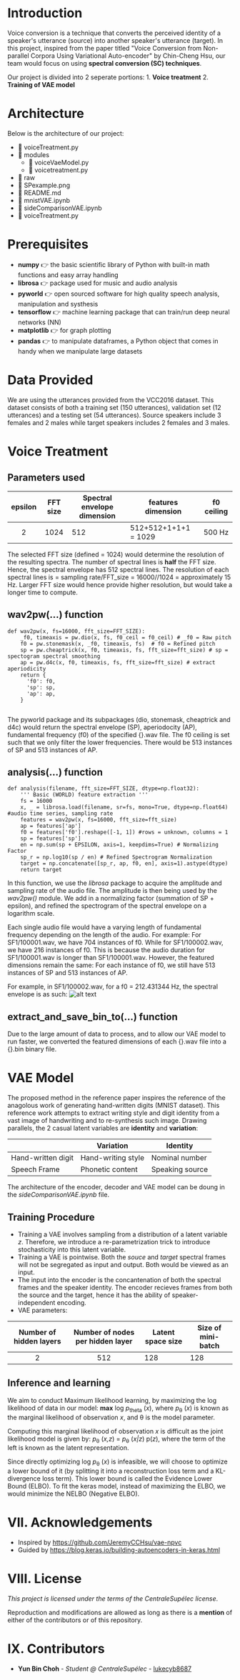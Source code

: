 # Introduction

Voice conversion is a technique that converts the perceived identity of a speaker's utterance (source) into another speaker's utterance (target). In this project, inspired from the paper titled "Voice Conversion from Non-parallel Corpora Using Variational Auto-encoder" by Chin-Cheng Hsu, our team would focus on using **spectral conversion (SC) techniques**.

Our project is divided into 2 seperate portions:
                    1. **Voice treatment**
                    2. **Training of VAE model**
                    
# Architecture

Below is the architecture of our project:
- 📑 voiceTreatment.py
- 📁 modules
  - 📑 voiceVaeModel.py
  - 📑 voicetreatment.py
 - 📁 raw
  - 📑 SPexample.png
- 📑 README.md
- 📑 mnistVAE.ipynb
- 📑 sideComparisonVAE.ipynb
- 📑 voiceTreatment.py


# Prerequisites

- **numpy** 👉 the basic scientific library of Python with built-in math functions and easy array handling
- **librosa** 👉 package used for music and audio analysis
- **pyworld** 👉 open sourced software for high quality speech analysis, manipulation and systhesis
- **tensorflow** 👉 machine learning package that can train/run deep neural networks (NN)
- **matplotlib** 👉  for graph plotting
- **pandas** 👉 to manipulate dataframes, a Python object that comes in handy when we manipulate large datasets

# Data Provided

We are using the utterances provided from the VCC2016 dataset. This dataset consists of both a training set (150 utterances), validation set (12 utterances) and a testing set (54 utterances). Source speakers include 3 females and 2 males while target speakers includes 2 females and 3 males.

# Voice Treatment
## Parameters used

| epsilon | FFT size | Spectral envelope dimension | features dimension   | f0 ceiling |
|:-------:|:--------:|-----------------------------|----------------------|------------|
|    2    |   1024   |             512             | 512+512+1+1+1 = 1029 | 500 Hz     |

The selected FFT size (defined = 1024) would determine the resolution of the resulting spectra. The number of spectral lines is **half** the FFT size. Hence, the spectral envelope has 512 spectral lines. The resolution of each spectral lines is = sampling rate/FFT_size = 16000//1024 = approximately 15 Hz. 
Larger FFT size would hence provide higher resolution, but would take a longer time to compute.

## wav2pw(...) function
```
def wav2pw(x, fs=16000, fft_size=FFT_SIZE):
    _f0, timeaxis = pw.dio(x, fs, f0_ceil = f0_ceil) # _f0 = Raw pitch
    f0 = pw.stonemask(x, _f0, timeaxis, fs)  # f0 = Refined pitch
    sp = pw.cheaptrick(x, f0, timeaxis, fs, fft_size=fft_size) # sp = spectogram spectral smoothing
    ap = pw.d4c(x, f0, timeaxis, fs, fft_size=fft_size) # extract aperiodicity
    return {
      'f0': f0,
      'sp': sp,
      'ap': ap,
    }
    
```
The pyworld package and its subpackages (dio, stonemask, cheaptrick and d4c) would return the spectral envelope (SP), aperiodocity (AP),  fundamental frequency (f0) of the specified {}.wav file. The f0 ceiling is set such that we only filter the lower frequencies.  There would be 513 instances of SP and 513 instances of AP.

## analysis(...) function
```
def analysis(filename, fft_size=FFT_SIZE, dtype=np.float32):
    ''' Basic (WORLD) feature extraction ''' 
    fs = 16000
    x, _ = librosa.load(filename, sr=fs, mono=True, dtype=np.float64) #audio time series, sampling rate
    features = wav2pw(x, fs=16000, fft_size=fft_size)
    ap = features['ap']
    f0 = features['f0'].reshape([-1, 1]) #rows = unknown, columns = 1
    sp = features['sp']
    en = np.sum(sp + EPSILON, axis=1, keepdims=True) # Normalizing Factor
    sp_r = np.log10(sp / en) # Refined Spectrogram Normalization
    target = np.concatenate([sp_r, ap, f0, en], axis=1).astype(dtype)
    return target 
```
In this function, we use the *librosa* package to acquire the amplitude and sampling rate of the audio file. The amplitude is then being used by the *wav2pw()* module. We add in a normalizing factor (summation of SP + epsilon), and refined the spectrogram of the spectral envelope on a logarithm scale.

Each single audio file would have a varying length of fundamental frequency depending on the length of the audio. For example: For SF1/100001.wav, we have 704 instances of f0. While for SF1/100002.wav, we have 216 instances of f0. This is because the audio duration for SF1/100001.wav is longer than SF1/100001.wav. However, the featured dimensions remain the same: For each instance of f0, we still have 513 instances of SP and 513 instances of AP.

For example, in SF1/100002.wav, for a f0 = 212.431344 Hz, the spectral envelope is as such:
![alt text](https://github.com/lukecyb8687/Voice-Conversion-VAE/blob/master/raw/SPexample.png)
## extract_and_save_bin_to(...) function

Due to the large amount of data to process, and to allow our VAE model to run faster, we converted the featured dimensions of each {}.wav file into a {}.bin binary file.

# VAE Model
The proposed method in the reference paper inspires the reference of the anagolous work of generating hand-written digits (MNIST dataset). This reference work attempts to extract writing style and digit identity from a vast image of handwriting and to re-synthesis such image. Drawing parallels, the 2 casual latent variables are **identity** and **variation**:

|                    | Variation          | Identity        |
|--------------------|--------------------|-----------------|
| Hand-written digit | Hand-writing style | Nominal number  |
| Speech Frame       | Phonetic content   | Speaking source |

The architecture of the encoder, decoder and VAE model can be doung in the *sideComparisonVAE.ipynb* file. 

## Training Procedure

- Training a VAE involves sampling from a distribution of a latent variable *z*. Therefore, we introduce a re-parametrization trick to introduce stochasticity into this latent variable. 
- Training a VAE is pointwise. Both the *souce* and *target* spectral frames will not be segregated as input and output. Both would be viewed as an input.
- The input into the encoder is the concantenation of both the spectral frames and the speaker identity. The encoder recieves frames from both the source and the target, hence it has the ability of speaker-independent encoding.
- VAE parameters:

| Number of hidden layers | Number of nodes per hidden layer | Latent space size | Size of mini-batch |
|:-----------------------:|:--------------------------------:|-------------------|--------------------|
|            2            |                512               |         128        |         128        |

## Inference and learning
We aim to conduct Maximum likelihood learning, by maximizing the log likelihood of data in our model: **max** log *p*<sub>theta</sub> (*x*), where *p*<sub>θ</sub> (*x*) is known as the marginal likelihood of observation *x*, and θ is the model parameter.

Computing this marginal likelihood of observation *x* is difficult as the joint likelihood model is given by: *p*<sub>θ</sub> (*x,z*) = *p*<sub>θ</sub> (*x|z*) p(*z*), where the term of the left is known as the latent representation.

Since directly optimizing log *p*<sub>θ</sub> (*x*) is infeasible, we will choose to optimize a lower bound of it (by splitting it into a reconstruction loss term and a KL-divergence loss term). This lower bound is called the Evidence Lower Bound (ELBO). To fit the keras model, instead of maximizing the ELBO, we would minimize the NELBO (Negative ELBO).

# VII. Acknowledgements
- Inspired by https://github.com/JeremyCCHsu/vae-npvc
- Guided by https://blog.keras.io/building-autoencoders-in-keras.html

# VIII. License

_This project is licensed under the terms of the CentraleSupélec license_.

Reproduction and modifications are allowed as long as there is a **mention** of either of the contributors or of this repository.

# IX. Contributors

- **Yun Bin Choh** - _Student @ CentraleSupélec_ - [lukecyb8687](https://github.com/lukecyb8687)
